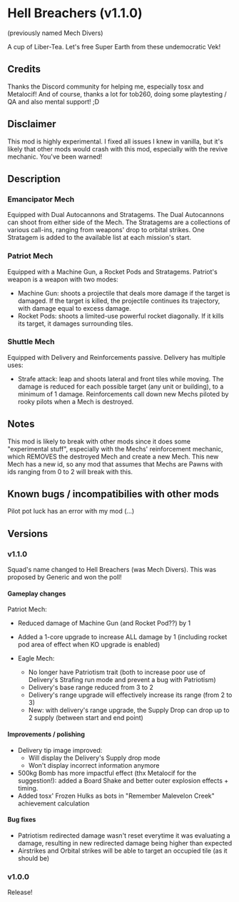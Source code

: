 # Hell Breachers (v1.1.0)
(previously named Mech Divers)

A cup of Liber-Tea.
Let's free Super Earth from these undemocratic Vek!

## Credits
Thanks the Discord community for helping me, especially tosx and Metalocif!
And of course, thanks a lot for tob260, doing some playtesting / QA and also mental support! ;D

## Disclaimer
This mod is highly experimental. I fixed all issues I knew in vanilla, but it's likely that other mods would crash with this mod, especially with the revive mechanic.
You've been warned!

## Description

### Emancipator Mech
Equipped with Dual Autocannons and Stratagems.
The Dual Autocannons can shoot from either side of the Mech.
The Stratagems are a collections of various call-ins, ranging from weapons' drop to orbital strikes.
One Stratagem is added to the available list at each mission's start.

### Patriot Mech
Equipped with a Machine Gun, a Rocket Pods and Stratagems.
Patriot's weapon is a weapon with two modes:
- Machine Gun: shoots a projectile that deals more damage if the target is damaged. If the target is killed, the projectile continues its trajectory, with damage equal to excess damage.
- Rocket Pods: shoots a limited-use powerful rocket diagonally. If it kills its target, it damages surrounding tiles.

### Shuttle Mech
Equipped with Delivery and Reinforcements passive.
Delivery has multiple uses:
- Strafe attack: leap and shoots lateral and front tiles while moving. The damage is reduced for each possible target (any unit or building), to a minimum of 1 damage.
Reinforcements call down new Mechs piloted by rooky pilots when a Mech is destroyed.

## Notes
This mod is likely to break with other mods since it does some "experimental stuff", especially with the Mechs' reinforcement mechanic, which REMOVES the destroyed Mech and create a new Mech.
This new Mech has a new id, so any mod that assumes that Mechs are Pawns with ids ranging from 0 to 2 will break with this.

## Known bugs / incompatibilies with other mods
Pilot pot luck has an error with my mod (...)


## Versions

### v1.1.0
Squad's name changed to Hell Breachers (was Mech Divers). This was proposed by Generic and won the poll!

#### Gameplay changes

Patriot Mech:
- Reduced damage of Machine Gun (and Rocket Pod??) by 1
- Added a 1-core upgrade to increase ALL damage by 1 (including rocket pod area of effect when KO upgrade is enabled)

- Eagle Mech:
	- No longer have Patriotism trait (both to increase poor use of Delivery's Strafing run mode and prevent a bug with Patriotism)
	- Delivery's base range reduced from 3 to 2
	- Delivery's range upgrade will effectively increase its range (from 2 to 3)
	- New: with delivery's range upgrade, the Supply Drop can drop up to 2 supply (between start and end point)

#### Improvements / polishing
- Delivery tip image improved:
	- Will display the Delivery's Supply drop mode
	- Won't display incorrect information anymore
- 500kg Bomb has more impactful effect (thx Metalocif for the suggestion!): added a Board Shake and better outer explosion effects + timing.
- Added tosx' Frozen Hulks as bots in "Remember Malevelon Creek" achievement calculation

#### Bug fixes
- Patriotism redirected damage wasn't reset everytime it was evaluating a damage, resulting in new redirected damage being higher than expected
- Airstrikes and Orbital strikes will be able to target an occupied tile (as it should be)

### v1.0.0
Release!